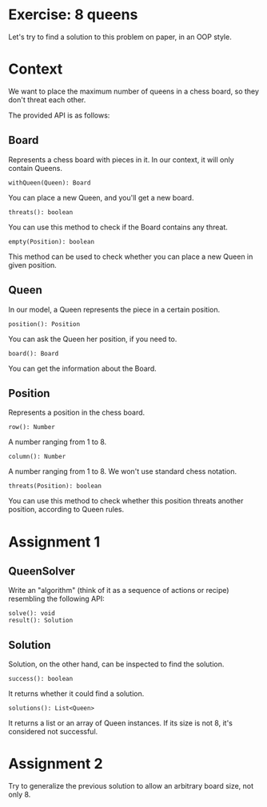 # Exercise: 8 queens

Let's try to find a solution to this problem on paper, in an OOP style.

# Context

We want to place the maximum number of queens in a chess board, so they don't threat each other.

The provided API is as follows:

## Board

Represents a chess board with pieces in it. In our context, it will only contain Queens.

```
withQueen(Queen): Board
```

You can place a new Queen, and you'll get a new board.

```
threats(): boolean
```

You can use this method to check if the Board contains any threat.

```
empty(Position): boolean
```

This method can be used to check whether you can place a new Queen in given position.

## Queen

In our model, a Queen represents the piece in a certain position.

```
position(): Position
```

You can ask the Queen her position, if you need to.

```
board(): Board
```

You can get the information about the Board.

## Position

Represents a position in the chess board.

```
row(): Number
```
A number ranging from 1 to 8.

```
column(): Number
```

A number ranging from 1 to 8. We won't use standard chess notation.

```
threats(Position): boolean
```

You can use this method to check whether this position threats another position, according to Queen rules.

# Assignment 1

## QueenSolver

Write an "algorithm" (think of it as a sequence of actions or recipe) resembling the following API:

```
solve(): void
result(): Solution
```

## Solution

Solution, on the other hand, can be inspected to find the solution.

```
success(): boolean
```

It returns whether it could find a solution.

```
solutions(): List<Queen>
```

It returns a list or an array of Queen instances. If its size is not 8, it's considered not successful.

# Assignment 2

Try to generalize the previous solution to allow an arbitrary board size, not only 8.
